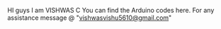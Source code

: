HI guys
I am VISHWAS C 
You can find the Arduino codes here.
For any assistance message @ "vishwasvishu5610@gmail.com"
